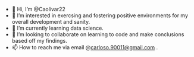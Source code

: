 - 👋 Hi, I’m @Caolivar22
- 👀 I’m interested in exercsing and fostering positive environments for my overall development and sanity.
- 🌱 I’m currently learning data science.
- 💞️ I’m looking to collaborate on learning to code and make conclusions based off my findings.
- 📫 How to reach me via email @carloso.90011@gmail.com .

<!---
Caolivar22/Caolivar22 is a ✨ special ✨ repository because its `README.md` (this file) appears on your GitHub profile.
You can click the Preview link to take a look at your changes.
--->

